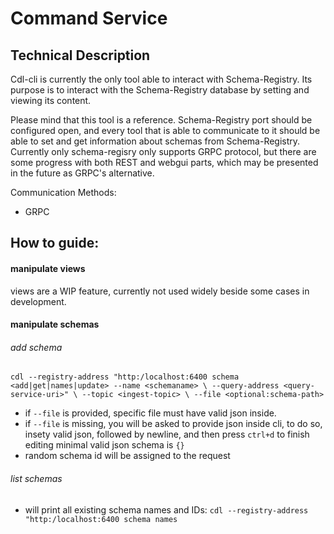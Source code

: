 # Command Service

## Technical Description

Cdl-cli is currently the only tool able to interact with Schema-Registry. Its purpose is to interact with the Schema-Registry database by setting and viewing its content.

Please mind that this tool is a reference. Schema-Registry port should be configured open, and every tool that is able to communicate to it should be able to set and get information about schemas from Schema-Registry. Currently only schema-regisry only supports GRPC protocol, but there are some progress with both REST and webgui parts, which may be presented in the future as GRPC's alternative.

Communication Methods:
- GRPC

## How to guide:

#### manipulate views
views are a WIP feature, currently not used widely beside some cases in development.

#### manipulate schemas

###### add schema
`cdl --registry-address "http:/localhost:6400 schema <add|get|names|update> --name <schemaname> \
    --query-address <query-service-uri>" \
    --topic <ingest-topic> \
    --file <optional:schema-path>
`

- if `--file` is provided, specific file must have valid json inside.
- if `--file` is missing, you will be asked to provide json inside cli,
  to do so, insety valid json, followed by newline, and then press `ctrl+d` to finish editing
  minimal valid json schema is `{}`
- random schema id will be assigned to the request

###### list schemas
- will print all existing schema names and IDs:
`cdl --registry-address "http:/localhost:6400 schema names`